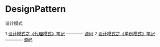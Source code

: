# DesignPattern
设计模式

1.[设计模式之《代理模式》笔记](https://github.com/821453366/DesignPattern/tree/master/proxy/README.md) ———— [源码](https://github.com/821453366/DesignPattern/tree/master/proxy)
2.[设计模式之《单例模式》笔记](https://github.com/821453366/DesignPattern/tree/master/Singleton/README.md) ———— [源码](https://github.com/821453366/DesignPattern/tree/master/Singleton)
